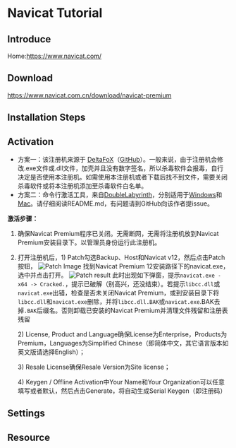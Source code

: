 # Navicat Tutorial

## Introduce

Home:https://www.navicat.com/
## Download
https://www.navicat.com.cn/download/navicat-premium

## Installation Steps

## Activation
- 方案一：该注册机来源于 [DeltaFoX](https://dfox.it/DeFconX/files/file/79-navicat-software/)（[GitHub](https://github.com/Deltafox79/Navicat_Keygen)）。一般来说，由于注册机会修改.exe文件或.dll文件，加壳并且没有数字签名，所以杀毒软件会报毒，自行决定是否使用本注册机。如需使用本注册机或者下载后找不到文件，需要关闭杀毒软件或将本注册机添加至杀毒软件白名单。
- 方案二：命令行激活工具，来自[DoubleLabyrinth](https://github.com/DoubleLabyrinth)，分别适用于[Windows](https://github.com/DoubleLabyrinth/navicat-keygen/blob/windows/README.zh-CN.md)和[Mac](https://github.com/DoubleLabyrinth/navicat-keygen/blob/mac/README.zh-CN.md)。请仔细阅读README.md，有问题请到GitHub向该作者提issue。

**激活步骤：**
1. 确保Navicat Premium程序已关闭。无需断网，无需将注册机放到Navicat Premium安装目录下。以管理员身份运行此注册机。
2. 打开注册机后，1) Patch勾选Backup、Host和Navicat v12，然后点击Patch按钮，
![Patch Image](image/navicat-1.png)
找到Navicat Premium 12安装路径下的navicat.exe，选中并点击打开。
![Patch result](image/navicat-2.png)
此时出现如下弹窗，提示`navicat.exe - x64 -> Cracked.`，提示已破解（别高兴，还没结束）。若提示`libcc.dll`或`navicat.exe`出错，检查是否未关闭Navicat Premium，或到安装目录下将`libcc.dll`和`navicat.exe`删除，并将`libcc.dll.BAK`或`navicat.exe`.BAK去掉`.BAK`后缀名。否则卸载已安装的Navicat Premium并清理文件残留和注册表残留

    2\)  License, Product and Language确保License为Enterprise，Products为Premium，Languages为Simplified Chinese（即简体中文，其它语言版本如英文版请选择English）；

   3\) Resale License确保Resale Version为Site license；

   4\) Keygen / Offline Activation中Your Name和Your Organization可以任意填写或者默认，然后点击Generate，将自动生成Serial Keygen（即注册码）

## Settings

## Resource